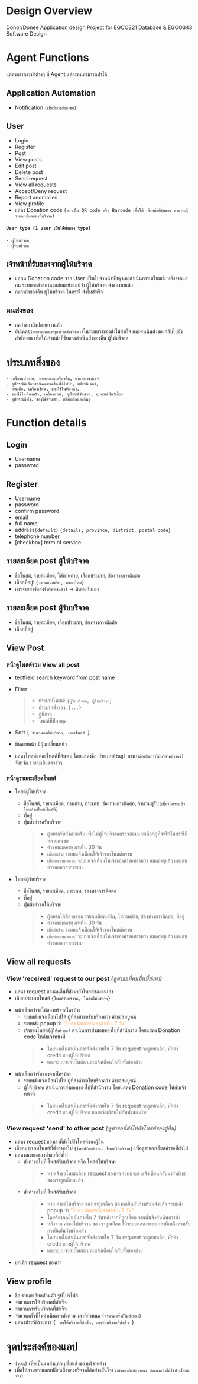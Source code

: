 # Design Overview
Donor/Donee Application design Project for EGCO321 Database & EGCO343 Software Design

# Agent Functions
แสดงการกระทำต่างๆ ที่ Agent แต่ละคนสามารถทำได้

## Application Automation
 - Notification `(เมื่อมีการส่งคำขอ)`

## User
  - Login
  - Register
  - Post
  - View posts
  - Edit post
  - Delete post
  - Send request
  - View all requests
  - Accept/Deny request
  - Report anomalies
  - View profile
  - แสดง Donation code `(อาจเป็น QR code หรือ Barcode เพื่อให้ เจ้าหน้าที่รับของ สามารถรู้รายละเอียดของที่บริจาค)`
  
#### `User type (1 user เป็นได้ทั้งสอง type)`
	- ผู้ให้บริจาค
	- ผู้รับบริจาค

## เจ้าหน้าที่รับของจากผู้ให้บริจาค
  - แสกน Donation code จาก User ปริ้นใบจ่าหน้าพัสดุ และดำเนินการเตรียมส่ง
    หลังจากแสกน ระบบจะส่งสถานะกลับมายังแอปว่า ผู้ให้บริจาค ส่งของมาแล้ว
  - กดว่าส่งของคืน ผู้ให้บริจาค ในกรณี ส่งไม่สำเร็จ

## คนส่งของ
  - กดว่าของถึงปลายทางแล้ว
  - อัปเดต`(โดยกรอกสาเหตุการจัดส่งขัดข้อง)`ในระบบว่าของส่งไม่สำเร็จ
  และดำเนินส่งของกลับไปยังสำนักงาน เพื่อให้เจ้าหน้าที่รับของดำเนินส่งของคืน ผู้ให้บริจาค


# ประเภทสิ่งของ
	- เครื่องแต่งกาย, อาหารและเครื่องดื่ม, ยาและเวชภัณฑ์ 
	- อุปกรณ์อิเล็กทรอนิคและเครื่องใช้ไฟฟ้า, เฟอร์นิเจอร์, 
	- หนังสือ, เครื่องเขียน, ของใช้ในห้องน้ำ, 
	- ของใช้ในห้องครัว, เครื่องนอน, อุปกรณ์จัดสวน, อุปกรณ์สัตว์เลี้ยง
	- อุปกรณ์กีฬา, ของใช้ส่วนตัว, เบ็ดเตล็ดและอื่นๆ

# Function details

## Login 
  - Username
  - password
## Register
  - Username
  - password
  - confirm password
  - email
  - full name
  - address`(default)` `{details, province, district, postal code}`
  - telephone number
  - [checkbox] term of service
## รายละเอียด post ผู้ให้บริจาค
  - ชื่อโพสต์, รายละเอียด, ใส่ภาพถ่าย, เลือกประเภท, ช่องทางการติดต่อ
  - เลือกที่อยู่: `{จากตอนสมัคร, กรอกใหม่}`
  - การจ่ายค่าจัดส่ง`(บริษัทขนส่ง)` -> ติดต่อกันเอง

## รายละเอียด post ผู้รับบริจาค
  - ชื่อโพสต์, รายละเอียด, เลือกประเภท, ช่องทางการติดต่อ
  - เลือกที่อยู่

## View Post
<!---------->
### หน้าดูโพสต์รวม View all post 
  - textfield search keyword from post name
  - Filter
	> -	ประเภทโพสต์: `{ผู้รับบริจาค, ผู้ให้บริจาค}`
	> -	ประเภทสิ่งของ: `{...}`
	> -	ภูมิภาค
	> -	โพสต์ที่ปักหมุด
  
  - Sort `{ จำนวนคนให้บริจาค, เวลาโพสต์ }`
  - มีหลายหน้า มีปุ่มเปลี่ยนหน้า
  - แสดงโพสต์แต่ละโพสต์ที่ค้นพบ โดยแสดงชื่อ 
    ประเภท`(tag)` ภาพ`(เมื่อเป็นการให้บริจาคสิ่งของ)` จังหวัด รายละเอียดคราวๆ

### หน้าดูรายละเอียดโพสต์

  * โพสต์ผู้ให้บริจาค
	- ชื่อโพสต์, รายละเอียด, ภาพถ่าย, ประเภท, ช่องทางการติดต่อ, จำนวนผู้รับ`(เมื่อรับครบแล้วโพสต์จะปิดอัตโนมัติ)`
	- ที่อยู่
	- ปุ่มส่งคำขอรับบริจาค
		> - ผู้อยากรับส่งคำขอรับ เพื่อให้ผู้ให้บริจาคตรวจสอบและเลือกผู้ที่จะให้ในกรณีมีหลายคนขอ
    	> - คำขอหมดอายุ ภายใน 30 วัน
		> - `เมื่อสำเร็จ`: ระบบแจ้งเตือนให้เจ้าของโพสต์ทราบ
    	> - `เมื่อคำขอหมดอายุ`: ระบบแจ้งเตือนให้เจ้าของคำขอทราบว่า หมดอายุแล้ว และลบคำขอออกจากระบบ
	
  * โพสต์ผู้รับบริจาค
	- ชื่อโพสต์, รายละเอียด, ประเภท, ช่องทางการติดต่อ
  	- ที่อยู่
	- ปุ่มส่งคำขอให้บริจาค 
		> - ผู้อยากให้ต้องกรอก รายละเอียดเสริม, ใส่ภาพถ่าย, ช่องทางการติดต่อ, ที่อยู่
    	> - คำขอหมดอายุ ภายใน 30 วัน
		> - `เมื่อสำเร็จ`: ระบบแจ้งเตือนให้เจ้าของโพสต์ทราบ
    	> - `เมื่อคำขอหมดอายุ`: ระบบแจ้งเตือนให้เจ้าของคำขอทราบว่า หมดอายุแล้ว และลบคำขอออกจากระบบ


## View all requests
<!---------->
### View 'received' request to our post <span style="color: #7d7d7d">*(ดูคำขอที่คนอื่นที่ส่งมา)*</span>
   - แสดง request ของคนอื่นที่ส่งมายังโพสต์ของตนเอง
   - เลือกประเภทโพสต์ `{โพสต์รับบริจาค, โพสต์ให้บริจาค}`
   * หน้าเลือกว่าจะให้ของบริจาคใครบ้าง
	  - ระบบส่งแจ้งเตือนไปให้ ผู้ที่ส่งคำขอรับบริจาคว่า คำขอสมบูรณ์
      - ระบบส่ง popup ว่า <span style="color: #fda964">"ให้ดำเนินการจัดส่งภายใน 7 วัน"</span>
      - เจ้าของโพสต์`(ผู้ให้บริจาค)` ดำเนินการส่งมอบของไปที่สำนักงาน โดยแสดง Donation code ให้กับเจ้าหน้าที่
        > - โดยหากไม่ดำเนินการจัดส่งภายใน 7 วัน request จะถูกยกเลิก, หักค่า credit ของผู้ให้บริจาค
        > - และระบบจะลบโพสต์ และแจ้งเตือนให้กับทั้งสองฝ่าย
   * หน้าเลือกว่ารับของจากใครบ้าง
      - ระบบส่งแจ้งเตือนไปให้ ผู้ที่ส่งคำขอให้บริจาคว่า คำขอสมบูรณ์
      - ผู้ให้บริจาค ดำเนินการส่งมอบของไปที่สำนักงาน โดยแสดง Donation code ให้กับเจ้าหน้าที่
        > - โดยหากไม่ดำเนินการจัดส่งภายใน 7 วัน request จะถูกยกเลิก, หักค่า credit ของผู้ให้บริจาค และแจ้งเตือนให้กับทั้งสองฝ่าย
### View request 'send' to other post <span style="color: #7d7d7d">*(ดูคำขอที่ส่งไปยังโพสต์ของผู้อื่น)*</span>
   - แสดง request ของเราที่ส่งไปยังโพสต์ของผู้อื่น
   - เลือกประเภทโพสต์ที่ส่งคำขอไป `{โพสต์รับบริจาค, โพสต์ให้บริจาค}` เพื่อดูรายละเอียดคำขอที่ส่งไป
   - แสดงสถานะของคำขอที่ส่งไป
     * ส่งคำขอไปที่ โพสต์รับบริจาค หรือ โพสต์ให้บริจาค
        > - หากเจ้าขอโพสต์เลือก request ของเรา ระบบจะส่งแจ้งเตือนกลับมาว่าคำขอของเราถูกเลือกแล้ว
     * ส่งคำขอไปที่ โพสต์รับบริจาค
        > - หาก คำขอให้บริจาค ของเราถูกเลือก ต้องกดยืนยันว่าพร้อมส่งแล้ว ระบบส่ง popup ว่า <span style="color: #fda964">"ให้ดำเนินการจัดส่งภายใน 7 วัน"</span>
        > - โดยต้องกดยืนยันภายใน 7 วันหลังจากที่ถูกเลือก จากนั้นจึงดำเนินการส่ง
        > - หลังจาก คำขอให้บริจาค ของเราถูกเลือก ให้ระบบแสดงระยะเวลาที่เหลือสำหรับการยืนยันว่าพร้อมส่ง
        > - โดยหากไม่ดำเนินการจัดส่งภายใน 7 วัน request จะถูกยกเลิก, หักค่า credit ของผู้ให้บริจาค
        > - และระบบจะลบโพสต์ และแจ้งเตือนให้กับทั้งสองฝ่าย
   - ยกเลิก request ของเรา
<!---------->

## View profile
   - ชื่อ รายละเอียดส่วนตัว รูปโปรไฟล์
   - จำนวนการให้บริจาคที่สำเร็จ
   - จำนวนการรับบริจาคที่สำเร็จ
   - จำนวนครั้งที่ไม่ดำเนินการส่งตามเวลาที่กำหนด `(จำนวนครั้งที่ไม่ส่งของ)`
   - แสดงประวัติรายการ `{ การให้บริจาคที่สำเร็จ, การรับบริจาคที่สำเร็จ }`

# จุดประสงค์ของแอป
  - `(หลัก)` เพื่อเป็นแหล่งแลกเปลี่ยนสิ่งของบริจาคต่าง
  - เพื่อให้สามารถแลกเปลี่ยนสิ่งของบริจาคได้อย่างมันใจ`(ว่าส่งของถึงปลายทาง ส่งของแล้วได้ใช้ประโยชน์จริง)`

